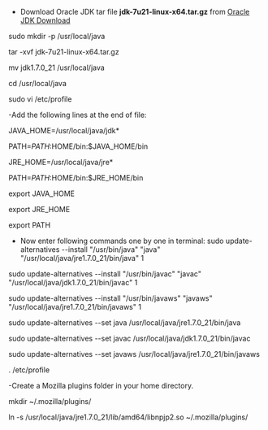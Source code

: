 - Download Oracle JDK tar file **jdk-7u21-linux-x64.tar.gz** from [Oracle JDK Download](http://www.oracle.com/technetwork/java/javase/downloads/index.html)

sudo mkdir -p /usr/local/java

tar -xvf jdk-7u21-linux-x64.tar.gz

mv jdk1.7.0_21 /usr/local/java

cd /usr/local/java

sudo vi /etc/profile

-Add the following lines at the end of file:

JAVA_HOME=/usr/local/java/jdk*

PATH=$PATH:$HOME/bin:$JAVA_HOME/bin

JRE_HOME=/usr/local/java/jre*

PATH=$PATH:$HOME/bin:$JRE_HOME/bin

export JAVA_HOME

export JRE_HOME

export PATH

- Now enter following commands one by one in terminal:
sudo update-alternatives --install "/usr/bin/java" "java" "/usr/local/java/jre1.7.0_21/bin/java" 1

sudo update-alternatives --install "/usr/bin/javac" "javac" "/usr/local/java/jdk1.7.0_21/bin/javac" 1

sudo update-alternatives --install "/usr/bin/javaws" "javaws" "/usr/local/java/jre1.7.0_21/bin/javaws" 1

sudo update-alternatives --set java /usr/local/java/jre1.7.0_21/bin/java

sudo update-alternatives --set javac /usr/local/java/jdk1.7.0_21/bin/javac

sudo update-alternatives --set javaws /usr/local/java/jre1.7.0_21/bin/javaws

. /etc/profile

-Create a Mozilla plugins folder in your home directory.

mkdir ~/.mozilla/plugins/

ln -s /usr/local/java/jre1.7.0_21/lib/amd64/libnpjp2.so ~/.mozilla/plugins/
